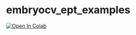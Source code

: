 # embryocv_ept_examples

[![Open In Colab](https://colab.research.google.com/assets/colab-badge.svg)](https://colab.research.google.com/github/googlecolab/colabtools/EmbryoPhenomics/embryocv_ept_examples/blob/main/EPT_Example.ipynb)
